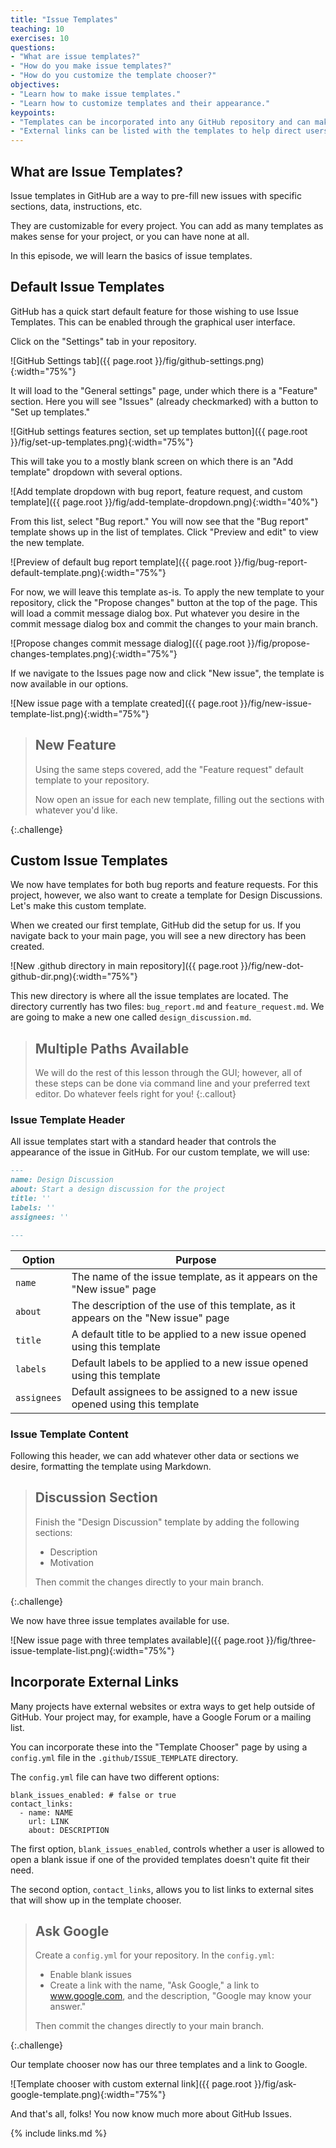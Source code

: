 ```yaml
---
title: "Issue Templates"
teaching: 10
exercises: 10
questions:
- "What are issue templates?"
- "How do you make issue templates?"
- "How do you customize the template chooser?"
objectives:
- "Learn how to make issue templates."
- "Learn how to customize templates and their appearance."
keypoints:
- "Templates can be incorporated into any GitHub repository and can make issue creation more structured."
- "External links can be listed with the templates to help direct users to external resources."
---
```


## What are Issue Templates?

Issue templates in GitHub are a way to pre-fill new issues with specific
sections, data, instructions, etc.

They are customizable for every project. You can add as many templates as
makes sense for your project, or you can have none at all.

In this episode, we will learn the basics of issue templates.

## Default Issue Templates

GitHub has a quick start default feature for those wishing to use Issue
Templates. This can be enabled through the graphical user interface.

Click on the "Settings" tab in your repository.

![GitHub Settings tab]({{ page.root }}/fig/github-settings.png){:width="75%"}

It will load to the "General settings" page, under which there is a "Feature"
section. Here you will see "Issues" (already checkmarked) with a button to
"Set up templates."

![GitHub settings features section, set up templates button]({{ page.root }}/fig/set-up-templates.png){:width="75%"}

This will take you to a mostly blank screen on which there is an "Add template"
dropdown with several options.

![Add template dropdown with bug report, feature request, and custom template]({{ page.root }}/fig/add-template-dropdown.png){:width="40%"}

From this list, select "Bug report." You will now see that the "Bug report"
template shows up in the list of templates. Click "Preview and edit" to view
the new template.

![Preview of default bug report template]({{ page.root }}/fig/bug-report-default-template.png){:width="75%"}

For now, we will leave this template as-is. To apply the new template to your
repository, click the "Propose changes" button at the top of the page. This
will load a commit message dialog box. Put whatever you desire in the
commit message dialog box and commit the changes to your main branch.

![Propose changes commit message dialog]({{ page.root }}/fig/propose-changes-templates.png){:width="75%"}

If we navigate to the Issues page now and click "New issue", the template
is now available in our options.

![New issue page with a template created]({{ page.root }}/fig/new-issue-template-list.png){:width="75%"}

> ## New Feature
>
> Using the same steps covered, add the "Feature request" default template
> to your repository.
> 
> Now open an issue for each new template, filling out the sections with
> whatever you'd like.
>
{:.challenge}

## Custom Issue Templates

We now have templates for both bug reports and feature requests. For this
project, however, we also want to create a template for Design Discussions.
Let's make this custom template.

When we created our first template, GitHub did the setup for us. If you
navigate back to your main page, you will see a new
directory has been created.

![New .github directory in main repository]({{ page.root }}/fig/new-dot-github-dir.png){:width="75%"}

This new directory is where all the issue templates are located. The directory
currently has two files: `bug_report.md` and `feature_request.md`. We are going
to make a new one called `design_discussion.md`.

> ## Multiple Paths Available
> We will do the rest of this lesson through the GUI; however, all of these
> steps can be done via command line and your preferred text editor.
> Do whatever feels right for you!
{:.callout}

### Issue Template Header

All issue templates start with a standard header that controls the appearance
of the issue in GitHub. For our custom template, we will use:

```markdown
---
name: Design Discussion
about: Start a design discussion for the project
title: ''
labels: ''
assignees: ''

---
```

| Option | Purpose |
| ------ | ------- |
| `name` | The name of the issue template, as it appears on the "New issue" page |
| `about` | The description of the use of this template, as it appears on the "New issue" page |
| `title` | A default title to be applied to a new issue opened using this template |
| `labels` | Default labels to be applied to a new issue opened using this template |
| `assignees` | Default assignees to be assigned to a new issue opened using this template |

### Issue Template Content

Following this header, we can add whatever other data or sections we desire,
formatting the template using Markdown.

> ## Discussion Section
>
> Finish the "Design Discussion" template by adding the following sections:
>
> * Description
> * Motivation
>
> Then commit the changes directly to your main branch.
>
{:.challenge}

We now have three issue templates available for use.

![New issue page with three templates available]({{ page.root }}/fig/three-issue-template-list.png){:width="75%"}

## Incorporate External Links

Many projects have external websites or extra ways to get help outside of
GitHub. Your project may, for example, have a Google Forum or a mailing list.

You can incorporate these into the "Template Chooser" page by using a
`config.yml` file in the `.github/ISSUE_TEMPLATE` directory.

The `config.yml` file can have two different options:

```
blank_issues_enabled: # false or true
contact_links:
  - name: NAME
    url: LINK
    about: DESCRIPTION

```

The first option, `blank_issues_enabled`, controls whether a user is allowed
to open a blank issue if one of the provided templates doesn't quite fit their
need.

The second option, `contact_links`, allows you to list links to external sites
that will show up in the template chooser.

> ## Ask Google
>
> Create a `config.yml` for your repository. In the `config.yml`:
>
> * Enable blank issues
> * Create a link with the name, "Ask Google," a link to www.google.com, and the description, "Google may know your answer."
>
> Then commit the changes directly to your main branch.
>
{:.challenge}

Our template chooser now has our three templates and a link to Google.

![Template chooser with custom external link]({{ page.root }}/fig/ask-google-template.png){:width="75%"}

And that's all, folks! You now know much more about GitHub Issues.

{% include links.md %}

